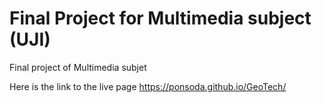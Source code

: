 # Final Project for Multimedia subject (UJI)
Final project of Multimedia subjet

Here is the link to the live page https://ponsoda.github.io/GeoTech/
